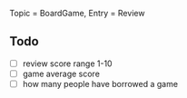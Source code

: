 Topic = BoardGame, Entry = Review


## Todo
- [ ] review score range 1-10
- [ ] game average score
- [ ] how many people have borrowed a game
